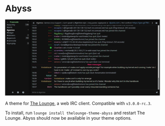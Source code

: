 # Abyss

<div style="text-align: center">
  <img src="screenshot.png" alt="Screenshot"/>
</div>

A theme for [The Lounge](https://github.com/thelounge/thelounge), a web IRC
client. Compatible with `v3.0.0-rc.3`.

To install, run `lounge install thelounge-theme-abyss` and restart The Lounge.
Abyss should now be available in your theme options.
